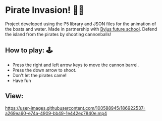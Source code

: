 # Pirate Invasion! 🏴‍☠️

Project developed using the P5 library and JSON files for the animation of the boats and water. Made in partnership with [Byjus future school](https://www.byjusfutureschool.com/).
Defend the island from the pirates by shooting cannonballs!

## How to play: 🕹️
- Press the right and left arrow keys to move the cannon barrel.
- Press the down arrow to shoot.
- Don't let the pirates came!
- Have fun

## View:  
https://user-images.githubusercontent.com/100588945/186922537-a269ea60-e74a-4909-bb49-1e442ec7840e.mp4
